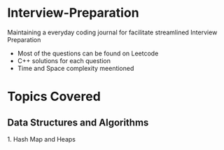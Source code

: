 # Interview-Preparation
Maintaining a everyday coding journal for facilitate streamlined Interview Preparation

* Most of the questions can be found on Leetcode
* C++ solutions for each question
* Time and Space complexity meentioned

# Topics Covered 

<h2> Data Structures and Algorithms </h2>
  1. Hash Map and Heaps 
